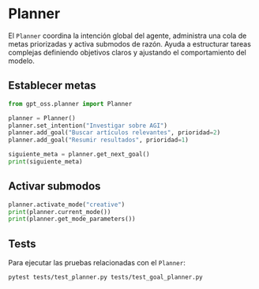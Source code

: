 # Planner

El `Planner` coordina la intención global del agente, administra una cola de metas priorizadas y activa submodos de razón.
Ayuda a estructurar tareas complejas definiendo objetivos claros y ajustando el comportamiento del modelo.

## Establecer metas

```python
from gpt_oss.planner import Planner

planner = Planner()
planner.set_intention("Investigar sobre AGI")
planner.add_goal("Buscar artículos relevantes", prioridad=2)
planner.add_goal("Resumir resultados", prioridad=1)

siguiente_meta = planner.get_next_goal()
print(siguiente_meta)
```

## Activar submodos

```python
planner.activate_mode("creative")
print(planner.current_mode())
print(planner.get_mode_parameters())
```

## Tests

Para ejecutar las pruebas relacionadas con el `Planner`:

```bash
pytest tests/test_planner.py tests/test_goal_planner.py
```
